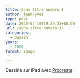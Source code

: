 ```yaml
---
title: Sans titre numéro 1
author: jean-yves
type: post
date: 2020-04-15T19:39:21+00:00
url: /sans-titre-numero-1/
categories:
  - Dessin
years:
  - 2020
format: image

---
```

Dessiné sur iPad avec [Procreate](https://procreate.com/).